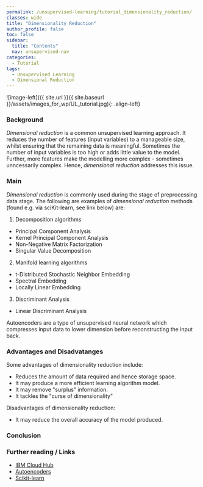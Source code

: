 ```yaml
---
permalink: /unsupervised-learning/tutorial_dimensionality_reduction/
classes: wide
title: "Dimensionality Reduction"
author_profile: false
toc: false
sidebar:
  title: "Contents"
  nav: unsupervised-nav
categories:
  - Tutorial
tags:
  - Unsupervised Learning
  - Dimensional Reduction
---
```



![image-left]({{ site.url }}{{ site.baseurl }}/assets/images_for_wp/UL_tutorial.jpg){: .align-left}


<h3>Background</h3>
<i>Dimensional reduction</i> is a common unsupervised learning approach.  It reduces the number of features (input variables) to a manageable size, whilst ensuring that the remaining data is meaningful.  Sometimes the number of input variables is too high or adds little value to the model.  Further, more features make the modelling more complex - sometimes unncessarily complex.  Hence, <i>dimensional reduction</i> addresses this issue.

<h3>Main</h3>
<i>Dimensional reduction</i> is commonly used during the stage of preprocessing data stage.  The following are examples of <i>dimensional reduction</i> methods (found e.g. via sciKit-learn, see link below) are:


1. Decomposition algorithms
- Principal Component Analysis
- Kernel Principal Component Analysis
- Non-Negative Matrix Factorization 
- Singular Value Decomposition 
2. Manifold learning algorithms
- t-Distributed Stochastic Neighbor Embedding
- Spectral Embedding
- Locally Linear Embedding
3. Discriminant Analysis
- Linear Discriminant Analysis

Autoencoders are a type of unsupervised neural network which compresses input data to lower dimension before reconstructing the input back.

<h3>Advantages and Disadvatanges</h3>

Some advantages of dimensionality reduction include:

- Reduces the amount of data required and hence storage space.
- It may produce a more efficient learning algorithm model.
- It may remove "surplus" information.
- It tackles the "curse of dimensionality"

Disadvantages of dimensionality reduction:

- It may reduce the overall accuracy of the model produced.


<h3>Conclusion</h3>

<h3>Further reading / Links</h3>

- [IBM Cloud Hub](https://www.ibm.com/cloud/learn/unsupervised-learning)
- [Autoencoders](/unsupervised-learning/tutorial_autoencoders/) 
- [Scikit-learn](https://scikit-learn.org/)
